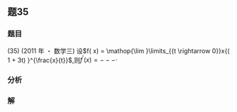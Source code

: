 ## 题35
### 题目
(35) (2011 年 ・ 数学三) 设$f( x)  = \mathop{\lim }\limits_{{t \rightarrow  0}}x{( 1 + 3t) }^{\frac{x}{t}}$,则${f}^{\prime }( x)  =  -  -  -  \cdot$
### 分析

### 解